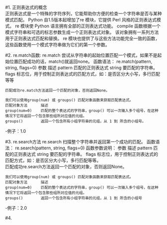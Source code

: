 #1. 正则表达式的概念  
    正则表达式是一个特殊的字符序列，它能帮助你方便的检查一个字符串是否与某种模式匹配。
    Python 自1.5版本起增加了re 模块，它提供 Perl 风格的正则表达式模式。
    re 模块使 Python 语言拥有全部的正则表达式功能。
    compile 函数根据一个模式字符串和可选的标志参数生成一个正则表达式对象。
             该对象拥有一系列方法用于正则表达式匹配和替换。
    re 模块也提供了与这些方法功能完全一致的函数，这些函数使用一个模式字符串做为它们的第一个参数。


#2. re.match函数:
    re.match 尝试从字符串的起始位置匹配一个模式，如果不是起始位置匹配成功的话，match()就返回none。
    函数语法：
         re.match(pattern, string, flags=0)
    参数	描述
        pattern	匹配的正则表达式
        string	要匹配的字符串。
        flags	标志位，用于控制正则表达式的匹配方式，如：是否区分大小写，多行匹配等等
        
    匹配成功re.match方法返回一个匹配的对象，否则返回None。
    
    我们可以使用group(num) 或 groups() 匹配对象函数来获取匹配表达式。    
    匹配对象方法	    描述
    group(num=0)	匹配的整个表达式的字符串，group() 可以一次输入多个组号，在这种情况下它将返回一个包含那些组所对应值的元组。
    groups()	    返回一个包含所有小组字符串的元组，从 1 到 所含的小组号。  
-例子：1.0  
  
#3. re.search方法
    re.search 扫描整个字符串并返回第一个成功的匹配。
    函数语法：
        re.search(pattern, string, flags=0)
    函数参数说明：
        参数	    描述
        pattern	匹配的正则表达式
        string	要匹配的字符串。
        flags	标志位，用于控制正则表达式的匹配方式，如：是否区分大小写，多行匹配等等。    
    匹配成功re.search方法返回一个匹配的对象，否则返回None。

    我们可以使用group(num) 或 groups() 匹配对象函数来获取匹配表达式。
    匹配对象方法	    描述
    group(num=0)	匹配的整个表达式的字符串，group() 可以一次输入多个组号，在这种情况下它将返回一个包含那些组所对应值的元组。
    groups()	    返回一个包含所有小组字符串的元组，从 1 到 所含的小组号    
-例子：2.0

#4.         
        
        
        
        
        
        
        
        
        
        
        
        
    